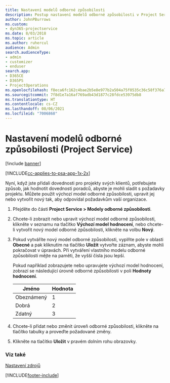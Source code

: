 ```yaml
---
title: Nastavení modelů odborné způsobilosti
description: Postup nastavení modelů odborné způsobilosti v Project Service
author: JohnPBurrows
ms.custom:
- dyn365-projectservice
ms.date: 8/03/2018
ms.topic: article
ms.author: ruhercul
audience: Admin
search.audienceType:
- admin
- customizer
- enduser
search.app:
- D365CE
- D365PS
- ProjectOperations
ms.openlocfilehash: f8eca6fc162c4bae2b5e8e977b2a504a75f0535c36c58f376a7948e619f15fa2
ms.sourcegitcommit: 7f8d1e7a16af769adb43d1877c28fdce53975db8
ms.translationtype: HT
ms.contentlocale: cs-CZ
ms.lasthandoff: 08/06/2021
ms.locfileid: "7006868"
---
```

# <a name="set-up-proficiency-models-project-service"></a>Nastavení modelů odborné způsobilosti (Project Service)

[!include [banner](../includes/psa-now-project-operations.md)]

[!INCLUDE[cc-applies-to-psa-app-1x-2x](../includes/cc-applies-to-psa-app-1x-2x.md)]

Nyní, když jste přidali dovednosti pro projekty svých klientů, potřebujete způsob, jak hodnotit dovednosti poradců, abyste je mohli sladit s požadavky projektu. Můžete použít výchozí model odborné způsobilosti, upravit jej nebo vytvořit nový tak, aby odpovídal požadavkům vaší organizace.  
  
1.  Přejděte do části **Project Service > Modely odborné způsobilosti**.  
  
2.  Chcete-li zobrazit nebo upravit výchozí model odborné způsobilosti, klikněte v seznamu na tlačítko **Výchozí model hodnocení**, nebo chcete-li vytvořit nový model odborné způsobilosti, klikněte na volbu **Nový**.  
  
3.  Pokud vytváříte nový model odborné způsobilosti, vyplňte pole v oblasti **Obecné** a pak kliknutím na tlačítko **Uložit** vytvořte záznam, abyste mohli pokračovat v úpravách. Při vytváření vlastního modelu odborné způsobilosti mějte na paměti, že vyšší čísla jsou lepší.  
  
     Pokud například zobrazujete nebo upravujete výchozí model hodnocení, zobrazí se následující úrovně odborné způsobilosti v poli **Hodnoty hodnocení**.  
  
    |Jméno|Hodnota|  
    |----------|-----------|  
    |Obeznámený|1|  
    |Dobrá|2|  
    |Zdatný|3|  
  
4.  Chcete-li přidat nebo změnit úroveň odborné způsobilosti, klikněte na tlačítko tabulky a proveďte požadované změny.  
  
5.  Klikněte na tlačítko **Uložit** v pravém dolním rohu obrazovky.  
  
### <a name="see-also"></a>Viz také  
 [Nastavení zdrojů](../psa/set-up-resources.md)


[!INCLUDE[footer-include](../includes/footer-banner.md)]